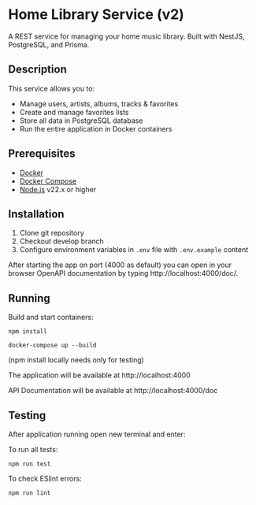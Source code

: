 # Home Library Service (v2)

A REST service for managing your home music library. Built with NestJS, PostgreSQL, and Prisma.

## Description

This service allows you to:
- Manage users, artists, albums, tracks & favorites
- Create and manage favorites lists
- Store all data in PostgreSQL database
- Run the entire application in Docker containers

## Prerequisites

- [Docker](https://docs.docker.com/engine/install/) 
- [Docker Compose](https://docs.docker.com/compose/install/)
- [Node.js](https://nodejs.org/en/) v22.x or higher

## Installation

1. Clone git repository
2. Checkout develop branch
3. Configure environment variables in `.env` file with `.env.example` content

After starting the app on port (4000 as default) you can open
in your browser OpenAPI documentation by typing http://localhost:4000/doc/.

## Running

Build and start containers:

```
npm install

docker-compose up --build
```
(npm install locally needs only for testing)

The application will be available at http://localhost:4000

API Documentation will be available at http://localhost:4000/doc

## Testing

After application running open new terminal and enter:

To run all tests:

```
npm run test
```
To check ESlint errors:
```
npm run lint
```
